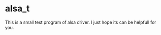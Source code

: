 alsa_t
======

This is a small test program of alsa driver. I just hope its can be helpfull for you.
